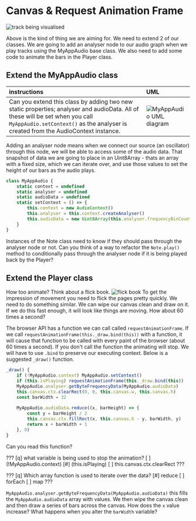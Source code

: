# Canvas & Request Animation Frame

![track being visualised](https://user-images.githubusercontent.com/4499581/90388072-2be33380-e07f-11ea-98f5-1001f1c5182a.gif)

Above is the kind of thing we are aiming for. We need to extend 2 of our classes. We are going to add an analyser node to our audio graph when we play tracks using the MyAppAudio base class. We also need to add some code to animate the bars in the Player class.

## Extend the MyAppAudio class

|instructions|UML|
|:-----------|:--|
|Can you extend this class by adding two new static properties; analyser and audioData. All of these will be set when you call `MyAppAudio.setContext()` as the analyser is created from the AudioContext instance.|![MyAppAudio UML diagram](https://user-images.githubusercontent.com/4499581/90389291-2f77ba00-e081-11ea-8e0a-7b912a62eb38.png)|

Adding an analyser node means when we connect our source (an oscillator) through this node, we will be able to access some of the audio data. That snapshot of data we are going to place in an Uint8Array - thats an array with a fixed size, which we can iterate over, and use those values to set the height of our bars as the audio plays.

```javascript
class MyAppAudio {
    static context = undefined
    static analyser = undefined
    static audioData = undefined
    static setContext = () => {
        this.context = new AudioContext()
        this.analyser = this.context.createAnalyser()
        this.audioData = new Uint8Array(this.analyser.frequencyBinCount)
    }
}
```

Instances of the Note class need to know if they should pass through the analyser node or not. Can you think of a way to refactor the `Note.play()` method to conditionally pass through the analyser node if it is being played back by the Player?

## Extend the Player class

How too animate? Think about a flick book.
![flick book](https://images.squarespace-cdn.com/content/v1/5b1e8e5e12b13fe583922460/1528835374841-5QV6TRZ76LEK6GAU8DQQ/ke17ZwdGBToddI8pDm48kDwcMOkWjB-dh5UJuaCAkzJZw-zPPgdn4jUwVcJE1ZvWQUxwkmyExglNqGp0IvTJZUJFbgE-7XRK3dMEBRBhUpx7gYYqsE3-d3T-rAujCsKB6Ebg7BE-3tI4Wg3H92DuXshSGXJoxzxQyr_LXYiHo9c/Meteor-anim-gif+2.gif?format=1500w)
To get the impression of movement you need to flick the pages pretty quickly. We need to do something similar. We can wipe our canvas clean and draw on it. If we do this fast enough, it will look like things are moving. How about 60 times a second?

The browser API has a function we can call called `requestAnimationFrame`. If we call `requestAnimationFrame(this._draw.bind(this))` with a function, it will cause that function to be called with every paint of the browser (about 60 times a second). If you don't call the function the animating will stop. We will have to use `.bind` to preserve our executing context. Below is a suggested `_draw()` function.

```javascript
_draw() {
    if (!MyAppAudio.context) MyAppAudio.setContext()
    if (this.isPlaying) requestAnimationFrame(this._draw.bind(this))
    MyAppAudio.analyser.getByteFrequencyData(MyAppAudio.audioData)
    this.canvas.ctx.clearRect(0, 0, this.canvas.w, this.canvas.h)
    const barWidth = 32
    
    MyAppAudio.audioData.reduce((x, barHeight) => {
        const y = barHeight / 2
        this.canvas.ctx.fillRect(x, this.canvas.h - y, barWidth, y)
        return x + barWidth + 1
    }, 0)
}
```
Can you read this function? 

???
[q] what variable is being used to stop the animation?
[ ] (!MyAppAudio.context)
[#] (this.isPlaying)
[ ] this.canvas.ctx.clearRect 
???

???
[q] Which array function is used to iterate over the data?
[#] reduce
[ ] forEach
[ ] map
???

`MyAppAudio.analyser.getByteFrequencyData(MyAppAudio.audioData)` this fills the `MyAppAudio.audioData` array with values. We then wipe the canvas clean and then draw a series of bars across the canvas. How does the `x` value increase? What happens when you alter the `barWidth` variable?